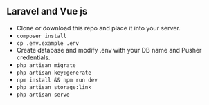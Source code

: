 ## Laravel and Vue js

-   Clone or download this repo and place it into your server.
-   `composer install `
-   `cp .env.example .env `
-   Create database and modify .env with your DB name and Pusher credentials.
-   `php artisan migrate `
-   `php artisan key:generate `
-   `npm install && npm run dev `
-   `php artisan storage:link`
-   `php artisan serve `
